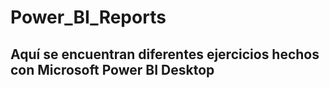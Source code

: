 # Power_BI_Reports
## Aquí se encuentran diferentes ejercicios hechos con Microsoft Power BI Desktop
